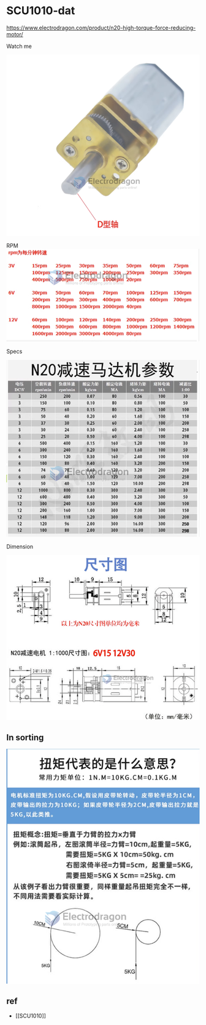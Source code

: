 
# SCU1010-dat


https://www.electrodragon.com/product/n20-high-torque-force-reducing-motor/

Watch me 

![](2023-12-04-18-33-47.png)


RPM 
![](2023-12-04-18-30-29.png)


Specs 

![](2023-12-04-18-30-44.png)

Dimension 

![](2023-12-04-18-31-17.png)


## In sorting 

![](2023-12-04-18-30-10.png)


## ref 

- [[SCU1010]]